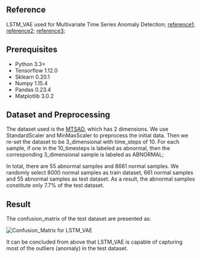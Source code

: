 ## Reference
LSTM_VAE used for Multivariate Time Series Anomaly Detection;
[reference1](https://www.researchgate.net/publication/304758073_LSTM-based_Encoder-Decoder_for_Multi-sensor_Anomaly_Detection);
[reference2](https://github.com/twairball/keras_lstm_vae);
[reference3](https://arxiv.org/pdf/1711.00614.pdf);

## Prerequisites
* Python 3.3+
* Tensorflow 1.12.0
* Sklearn 0.20.1
* Numpy 1.15.4
* Pandas 0.23.4
* Matplotlib 3.0.2

## Dataset and Preprocessing
The dataset used is the [MTSAD](https://github.com/jsonbruce/MTSAnomalyDetection), which has 2 dimensions.
We use StandardScaler and MinMaxScaler to preprocess the initial data. Then we re-set the dataset to be 3_dimensional with time_steps of 10. 
For each sample, if one in the 10_timesteps is labeled as abnormal, then the corresponding 3_dimensional sample is labeled as ABNORMAL;

In total, there are 55 abnormal samples and 8661 normal samples. We randomly select 8000 normal samples as train dataset, 661 normal samples and 55 abnormal samples as test dataset. As a result, the abnormal samples constitute only 7.7% of the test dataset.

## Result
The confusion_matrix of the test dataset are presented as:

![Confusion_Matrix for LSTM_VAE](https://github.com/SchindlerLiang/VAE-for-Anomaly-Detection/blob/master/LSTM_VAE/LSTM_VAE.png)

It can be concluded from above that LSTM_VAE is capable of capturing most of the outliers (anomaly) in the test dataset.

